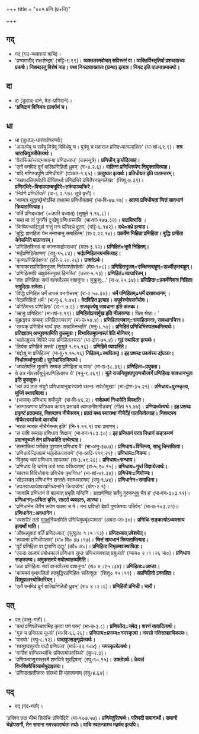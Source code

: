 +++
title = "००५ प्रणि (प्र+नि)"

+++

## गद्
- गद् (गद-व्यक्तायां वाचि)।
- 'प्रण्यगादीद् राक्षसेन्द्रम्' (भट्टि॰९.९९)। **व्यक्ततरमवोचत् सविस्तरं वा। व्यक्तिर्विस्तृतिर्वा प्रशब्दवाच्यः प्रकर्षः। निशब्दस्तु विशेषं नाह। यथा निगदव्याख्यातः (ग्रन्थः) इत्यत्र। निगद इति पाठमात्रमाचष्टे।**

## दा
- दा (डुदाञ्-दाने, मेङ्-प्रणिदाने)।
- **'प्रणिदानं विनिमयः प्रत्यर्पणं च।**

## धा
- धा (डुधाञ्-धारणपोषरण्योः)
- 'अमात्येषु च सर्वेषु मित्रेषु विविधेषु च। पुत्रेषु च महाराज प्रणिदध्यात्समाहितः' (भा॰शां॰६९.९)। **तत्र चारान्नियुञ्जीतेत्यर्थः।**
- 'वैहासिकांस्तद्भक्तान्वा प्रणिदध्यात्' (कामसूत्रे)। **प्रणिधीन् कृर्यादित्याह।**
- 'एतौ वनमिदं दुर्गं वालिप्रणिहितौ ध्रुवम्' (रा॰४.२.६)। **वालिना प्रणिधिरूपेण नियुक्तावित्याह।**
- 'यदि मणिस्त्रपुणि प्रणिधीयते' (पञ्चत॰१.६५)। **प्रत्युष्यत इत्यर्थः। प्रतिधीयत इति पाठान्तरम्।**
- 'नखपदलिपयोऽपि दीपितार्थाः प्रणिदधिरे दयितैरनङ्गलेखाः' (शिशु॰७.३९)। **प्रणिदधिरे=विभावयाम्बभूविरे=तर्कयाञ्चक्रिरे।**
- 'निर्वणे प्रणिधीयते' (पा॰६.२.१७८ सूत्रे वृत्तौ)।
- 'नान्यत्र युद्धाच्छ्रेयोऽस्ति तथात्मा प्रणिधीयताम्' (भा॰वि॰४७.१७)। **आत्मा प्रणिधीयतां चित्तं सावधानं क्रियतामित्याह।**
- 'वर्तिं प्रणिदध्यात्' (=उपरि दध्यात्) (सुश्रुते १.१६.८)।
- 'यथा मां त्वं पुनर्नैवं दुःखेषु प्रणिधास्यसि' (भा॰शां॰१७७.३२)। **पातयिष्यसि** ।
- 'किष्किन्धाद्रिगुहां गन्तुं मनः प्रणिदधे द्रुतम्' (भट्टि॰६.१४२)। **दधे=दध्रे इत्याह।**
- 'बुद्धिः प्राणहिता येन मनश्चानु समाहितम्' (रा॰२.२२.१४)। **प्रकर्षेण निहिता प्रणिहिता। बुद्धिः प्रणीता येनेयमिति पाठान्तरम्।**
- 'प्रणिहितशिरसं वा कान्तमार्द्रापराधम्' (माल॰३.१२)। **प्रणिहितं=भूमौ निहितम्।**
- 'भर्तृप्रणिहितेक्षणम्' (रघु॰१५.८४)। **भर्तृप्रणिहितनयनमित्याह।**
- 'कृष्णप्रणिहितेक्षणाः' (हरि॰२.२०.२६)। **उक्तोऽर्थः।**
- 'मामाकाशप्रणिहितभुजम् निर्दयाश्लेषहेतोः' (मेघ॰१०८)। **प्रणिहितभुजम्=उत्क्षिप्तबाहुम्=ऊर्ध्वीकृतबाहुम्।**
- 'प्रणिहितमपि चक्षुर्ग्रस्तमुक्तं हिनस्ति' (उत्तर॰५.१३)। **प्रणिहितं=व्यापारितम्।**
- 'ततः प्रणिहिताः सर्वा वानर्योऽस्य वशानुगाः। चुक्रुशुः…' (रा॰४.२५.३४)॥ **प्रणिहिताः=प्रकर्षेणैकत्र निहिताः समुदिताः समेताः।**
- 'विद्धि प्रणिहितं धर्मे तापसं वनगोचरम्' (रा॰२.५०.३०)। **धर्मे पणिहितम्=धर्मे दत्तावधानम्** ।
- 'वेदप्रणिहितो धर्मः' (भा॰पु॰६.१.४०)। **वेदविहित इत्याह। अपूर्वश्चोपसर्गयोगः।**
- 'कीर्तिमन्तः प्रणिहिताः' (रा॰१.७.६)। **राजकृत्येषु सावधाना इति कतकः।**
- 'ऋजुः प्रणिहितः' (भा॰शां॰९.१९)। **प्रणिहितोऽन्तर्मुख इति नीलकण्ठः।** पिता श्रेष्ठः। '
- सुहृद्यश्च सम्यक् प्रणिहितात्मवान्' (भा॰उ॰५४.४)। **प्रणिहितात्मवान्=समाहितमनाः, सावधानचित्तः।**
- 'सम्यक् प्रणिहितं चार्थं पृष्टः सन्नाभिनन्दति' (मनु॰८.५४)। **प्रणिहितं प्रणिधिभिरुपलब्धमित्यर्थः। प्रतिज्ञातम् अभ्युपगतमिति कुल्लूकः। विभावितमुपन्यस्तं वेति मोनियर्।**
- 'धार्तराष्ट्रस्य शिबिरे मया प्रणिहिताश्चराः' (भा॰द्रोण॰७५.४)। **गूढं स्थापिता इत्यर्थः।**
- 'तिर्यक् प्रणिहिते शस्त्रे' (सुश्रुते १.९५.१६)। **प्रणिहिते व्यापारिते।**
- 'यद्दोःषु मा प्रणिहितम्' (भा॰पु॰१.१५.१६) **निहितम्=स्थपितम्)। इह प्रशब्दः प्रकर्षस्य द्योतकः। निर्धात्वर्थानुवादी। सुगोपायितमित्यर्थः।**
- 'आवर्तयन्ति भूतानि सम्यक् प्रणिहिता च वाक्' (भा॰उ॰३८.३६)। **प्रणिहिता=प्रयुक्ता।**
- ये तत्र नोपसर्पेयुर्मूलप्रणिहिताश्च ये' (मनु॰९.२६९)। **मूले राजनियुक्तपुराणचौरवर्गे प्रणिहिताः सावधानभूता इति कुल्लूकः।**
- 'त्वां वयं तात संयुगे प्रणिधायानुयास्यामो रक्षन्तः सर्वतोमुखाः' (भा॰द्रोण॰३५.२१)। **प्रणिधाय=पुरस्कृत्य, मूर्ध्नि स्थापयित्वा।**
- '(ध्वजम्) प्रणिधाय शमीमूले' (भा॰वि॰४६.२)। **सर्वप्रथमं निधायेति विवक्षति।**
- 'तस्मात्प्रणम्य प्रणिधाय कायम् प्रसादये त्वामहमीशमीड्यम्' (गीता ११.४४)। **प्रणिपात्येत्यर्थः। इह प्रशब्दः प्रकृष्टं प्रततमाह, निशब्दश्च नीचैस्त्वम्। प्रततं यथा स्यात्तथा नीचैर्देहं पातयित्वेत्याह।**  **निशब्दस्य नीचैस्त्ववाचित्वे यास्कीयं**
- 'नरकं न्यरकं नीचैर्गमनम् इति' (नि॰१.११.१) वचः प्रमाणम्।
- 'स चापि सम्यक् प्रणिधाय शिक्षाम्' (भा॰वन॰१८३.३०)। **इह प्रणिधानं परत्र निधानं सङ्क्रमणं प्रदानमुच्यते तेन प्रणिधायेति दत्त्वेत्याह।**
- 'तस्मान्नित्यं परीक्षेत पुरुषान् प्रणिधाय वै' (भा॰अनु॰३७.७)। **प्रणिधाय=विचिन्त्य, साधु चिन्तयित्वा।**
- 'प्रणिधायेन्द्रियग्रामं भर्तृलोकपरायणे' (भा॰आदि॰११९.२९)। **प्रणिधाय=नियम्य।**
- 'विकृष्य चापं प्रणिधाय सायकम्' (रा॰३.५९.२६)। **प्रणिधाय=सन्धाय।**
- 'प्रणिधाय हि चारेण ततो भावः परीक्ष्यताम्' (रा॰५.९०.१५)। **प्रणिधाय=गुप्तं विज्ञायेत्यर्थः।**
- 'चारश्च विविधोपायः प्रणिधेयः पृथग्विधः' (भा॰शां॰५९.३४)। **प्रणिधेयः=नियोज्यः।**
- 'सोऽपश्यत् प्रणिधानेन सन्ततेः स्तम्भवारणम्' (रघु॰१.७४)। **प्रणिधानेन=समाधिना।**
- 'तपःस्वाध्यायेश्वरप्रणिधानानि क्रियायोगः' (योग॰२.१)।
- 'जानामि प्रणिधानं ते बाल्यात् प्रभृति नन्दिनि। ब्राह्मणेष्विह सर्वेषु गुरुबन्धुषु चैव ह' (भा॰वन॰३०३.१९)। **प्रणिधानम्=प्रश्रिता वृत्तिः, सादरो व्यवहारः, आस्था।**
- 'प्रणिधानेन धैर्येण रूपेण वयसा च मे। मनः प्रविष्टो देवर्षे गुणकेश्याः पतिर्वरः' (भा॰उ॰१०३.२१)॥ **प्रणिधानेन=अवधानेन।**
- 'स्वशरीरं ततो मुमुक्षुर्नियतमिति प्रणिधिमुपबृंहयामास' (अवदा॰जा॰३०)। **प्रणिधिः सङ्कल्पोऽध्यवसाय इत्यर्थो भाति।**
- 'औषधयुक्तां वर्तिं प्रणिदध्यात्' (सुश्रुत० १।५।१३)। **प्रणिदध्यात् प्रवेशयेत्।**
- 'तथात्मा प्रणिधीयताम्' (भा० वि० ३७।१७)। **चित्तं सावधानं क्रियतामित्याह।**
- 'पूर्वं प्रणिहिता वा द्वाराणि दद्युः' (कौ० अ०)। **प्रणिहिता निभृतमवस्थापिताः।**
- 'एकदा खल्वयं प्रबोधकालं प्रणिधाय सुप्तः प्रणिधानवशात् प्रबुध्यते' (न्याय० २।१।२६ भा०)। **प्रणिधाय सङ्कल्प्य। अमुकसमये मयोत्थातव्यमिति।**
- 'ततः प्रणिहिताः सर्वा वानर्योऽस्य वशानुगाः' (रा० ४।२५।३४)। **प्रणिहिताः=आप्ताः।**
- 'काममयं वृथापलितो हतबुद्धिरप्रणिहितः सरित्सुतः' (शिशु० १५।१९)। **अप्रणिहितो ऽनवहितः। शिशुपालस्योक्तिरियम्।**
- 'एतौ वनमिदं दुर्गं वालिप्रणिहितौ ध्रुवम्' (रा० ४।२।६)। **प्रणिहितौ प्रणिधी। चारौ।**

## पत्
- पत् (पत्लृ-गतौ)।
- 'कथं प्रणिपतेच्चायमिह कृत्वा पणं परम्' (भा॰उ॰३.८)। **प्रणिपतेत्=नमेत्। शरणं यायादित्यर्थः।**
- 'गुरुं च प्रणिपत्य मूर्ध्ना' (भा॰वि॰६६.२६)। **प्रणिपत्य=प्रणम्य=नमस्कृत्वा। नमसो गतिसञ्ज्ञाविकल्पः।**
- 'पादयोः' (रघु॰८.१२)। **पादावुपसङ्गृह्येत्यर्थः।**
- 'श्वश्रूश्वशुरयोः पादौ प्रणिपत्य' (मार्क॰२२.१०४)। **नमस्कृत्येत्यर्थः।**
- 'वागीशं वाग्भिरर्थ्याभिः प्रणिपत्योपतस्थिरे' (कु॰२.३)।
- 'प्रणिपत्यासुरास्तस्मै शमयित्रे सुरद्विषाम्' (रघु॰१०.१५)। **उक्तोऽर्थः। केवलं विभक्तिवैचित्र्यार्थमुदाहृतयः।**
- 'प्रणिपातप्रतीकारः संरम्भो हि महात्मनाम् (रघु॰४.६४)।

## पद्
- पद् (पद-गतौ)।

'प्रविश्य तदा भीष्मं शिरोभिः प्रणिपेदिरे' (भा॰१०७.५७)। **प्रणिपेतुरित्यर्थः। पतिपदी समानार्थौ। समानौ चेहोपसर्गौ, तेन समाना नमस्कारार्थता तयोः। वाचि स्वतन्त्राश्च महर्षय इत्यपि।**
